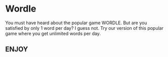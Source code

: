 # Wordle
You must have heard about the popular game WORDLE. But are you satisfied by only 1 word per day? I guess not.
Try our version of this popular game where you get unlimited words per day.
## ENJOY 
